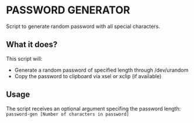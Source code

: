 # PASSWORD GENERATOR

Script to generate random password with all special characters.

## What it does?
This script will:
- Generate a random password of specified length through /dev/urandom
- Copy the password to clipboard via xsel or xclip (if available)

## Usage
The script receives an optional argument specifing the password length:
```password-gen [Number of characters in password]```  
